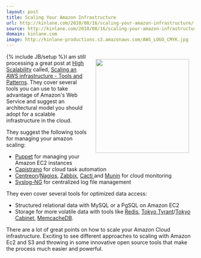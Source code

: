```yaml
---
layout: post
title: Scaling Your Amazon Infrastructure
url: http://kinlane.com/2010/08/16/scaling-your-amazon-infrastructure/
source: http://kinlane.com/2010/08/16/scaling-your-amazon-infrastructure/
domain: kinlane.com
image: http://kinlane-productions.s3.amazonaws.com/AWS_LOGO_CMYK.jpg
---
```

{% include JB/setup %}<img style="padding: 15px;" title="Amazon Web Services" src="http://kinlane-productions.s3.amazonaws.com/AWS_LOGO_CMYK.jpg" alt="" width="250" align="right" />I am still processing a great post at <a href="http://highscalability.com/">High Scalability</a> called, <a href="http://highscalability.com/blog/2010/8/16/scaling-an-aws-infrastructure-tools-and-patterns.html" target="_blank">Scaling an AWS infrastructure - Tools and Patterns</a>. They cover several tools you can use to take advantage of Amazon's Web Service and suggest an architectural model you should adopt for a scalable infrastructure in the cloud.<p></p>
They suggest the following tools for managing your amazon scaling:
<ul class="mainlist">
	<li><a href="http://www.puppetlabs.com/" target="_blank">Puppet</a> for managing your Amazon EC2 instances</li>
	<li><a href="http://www.capify.org/index.php/Capistrano" target="_blank">Capistrano</a> for cloud task automation</li>
	<li><a title="Site de Centreon" href="http://www.centreon.com/">Centreon</a>/<a title="Site de Nagios" href="http://www.nagios.org/">Nagios</a>, <a title="Site de Zabbix" href="http://www.zabbix.com/">Zabbix</a>, <a title="Site de Cacti" href="http://www.cacti.net/">Cacti </a>and <a title="Site de  Munin" href="http://munin.projects.linpro.no/">Munin</a> for cloud monitoring</li>
	<li><a title="Site de Syslog-NG" href="http://www.balabit.com/network-security/syslog-ng/">Syslog-NG</a> for centralized log file management</li>
</ul>
They even cover several tools for optimized data access:
<ul class="mainlist">
	<li>Structured relational data with MySQL or a PgSQL on Amazon EC2</li>
	<li>Storage for more volatile data with tools like <a title="Site de Redis" href="http://code.google.com/p/redis/">Redis</a>, <a title="Site de  Tokyo Tyrant" href="http://1978th.net/tokyotyrant/">Tokyo Tyrant</a>/<a title="Site de Tokyo Cabinet" href="http://1978th.net/tokyocabinet/">Tokyo Cabinet</a>, <a title="Site de MemcacheDB" href="http://memcachedb.org/">MemcacheDB</a>.</li>
</ul>
There are a lot of great points on how to scale your Amazon Cloud infrastructure. Exciting to see different approaches to scaling with Amazon Ec2 and S3 and throwing in some innovative open source tools that make the process much easier and powerful.